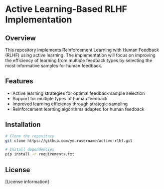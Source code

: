 # Active Learning-Based RLHF Implementation

## Overview
This repository implements Reinforcement Learning with Human Feedback (RLHF) using active learning. The implementation will focus on improving the efficiency of learning from multiple feedback types by selecting the most informative samples for human feedback.

## Features
- Active learning strategies for optimal feedback sample selection
- Support for multiple types of human feedback
- Improved learning efficiency through strategic sampling
- Reinforcement learning algorithms adapted for human feedback

## Installation
```bash
# Clone the repository
git clone https://github.com/yourusername/active-rlhf.git

# Install dependencies
pip install -r requirements.txt
```


## License
[License information]
